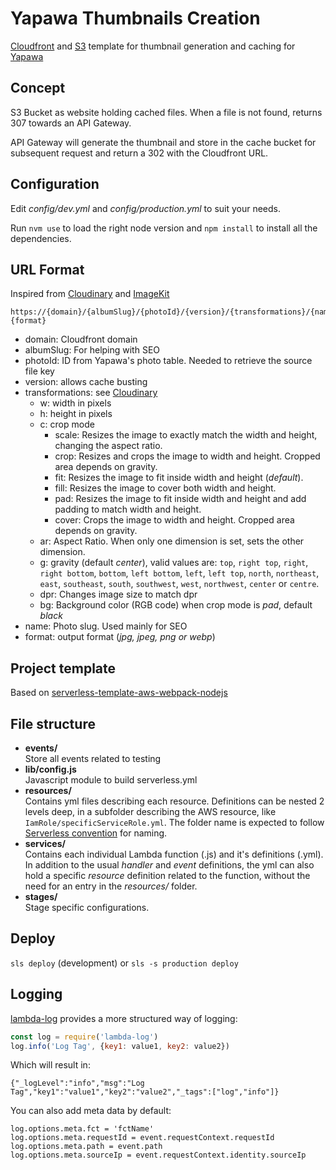 # Yapawa Thumbnails Creation
[Cloudfront](https://aws.amazon.com/cloudfront/) and [S3](https://aws.amazon.com/s3/) template for thumbnail generation and caching for [Yapawa](https://github.com/yapawa)

## Concept
S3 Bucket as website holding cached files. When a file is not found, returns 307 towards an API Gateway.

API Gateway will generate the thumbnail and store in the cache bucket for subsequent request and return a 302 with the Cloudfront URL.

## Configuration
Edit *config/dev.yml* and *config/production.yml* to suit your needs.

Run `nvm use` to load the right node version and `npm install` to install all the dependencies.

## URL Format
Inspired from [Cloudinary](https://cloudinary.com/documentation/image_transformations#transforming_media_assets_using_dynamic_urls) and [ImageKit](https://docs.imagekit.io/features/image-transformations)
```
https://{domain}/{albumSlug}/{photoId}/{version}/{transformations}/{name}.{format}
```
- domain: Cloudfront domain
- albumSlug: For helping with SEO
- photoId: ID from Yapawa's photo table. Needed to retrieve the source file key
- version: allows cache busting
- transformations: see [Cloudinary](https://cloudinary.com/documentation/image_transformation_reference)
  - w: width in pixels
  - h: height in pixels
  - c: crop mode
    - scale: Resizes the image to exactly match the width and height, changing the aspect ratio.
    - crop: Resizes and crops the image to width and height. Cropped area depends on gravity.
    - fit: Resizes the image to fit inside width and height (_default_).
    - fill: Resizes the image to cover both width and height.
    - pad: Resizes the image to fit inside width and height and add padding to match width and height.
    - cover: Crops the image to width and height. Cropped area depends on gravity.
  - ar: Aspect Ratio. When only one dimension is set, sets the other dimension.
  - g: gravity (default _center_), valid values are: `top`, `right top`, `right`, `right bottom`, `bottom`, `left bottom`, `left`, `left top`, `north`, `northeast`, `east`, `southeast`, `south`, `southwest`, `west`, `northwest`, `center` or `centre`.
  - dpr: Changes image size to match dpr
  - bg: Background color (RGB code) when crop mode is _pad_, default _black_
- name: Photo slug. Used mainly for SEO
- format: output format (_jpg, jpeg, png or webp_)

## Project template
Based on [serverless-template-aws-webpack-nodejs](https://github.com/Spuul/serverless-template-aws-webpack-nodejs/tree/master/)

## File structure
- **events/**  
  Store all events related to testing
- **lib/config.js**  
  Javascript module to build serverless.yml
- **resources/**  
  Contains yml files describing each resource. Definitions can be nested 2 levels deep, in a subfolder describing the AWS resource, like `IamRole/specificServiceRole.yml`.
  The folder name is expected to follow [Serverless convention](https://serverless.com/framework/docs/providers/aws/guide/resources#aws-cloudformation-resource-reference) for naming.
- **services/**  
  Contains each individual Lambda function (.js) and it's definitions (.yml).
  In addition to the usual *handler* and *event* definitions, the yml can also hold a specific *resource* definition related to the function, without the need for an entry in the *resources/* folder.
- **stages/**  
  Stage specific configurations.

## Deploy
`sls deploy` (development) or `sls -s production deploy`

## Logging
[lambda-log](https://www.npmjs.com/package/lambda-log) provides a more structured way of logging:
```javascript
const log = require('lambda-log')
log.info('Log Tag', {key1: value1, key2: value2})
```
Which will result in:
```
{"_logLevel":"info","msg":"Log Tag","key1":"value1","key2":"value2","_tags":["log","info"]}
```
You can also add meta data by default:
```
log.options.meta.fct = 'fctName'
log.options.meta.requestId = event.requestContext.requestId
log.options.meta.path = event.path
log.options.meta.sourceIp = event.requestContext.identity.sourceIp
```
